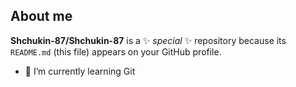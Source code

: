 ## About me 


**Shchukin-87/Shchukin-87** is a ✨ _special_ ✨ repository because its `README.md` (this file) appears on your GitHub profile.


- 🌱 I’m currently learning Git


